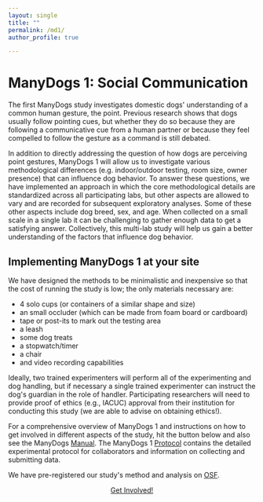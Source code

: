 ```yaml
---
layout: single
title: "" 
permalink: /md1/
author_profile: true

---
```


# ManyDogs 1: Social Communication

The first ManyDogs study investigates domestic dogs' understanding of a common human gesture, the point. Previous research shows that dogs usually follow pointing cues, but whether they do so because they are following a communicative cue from a human partner or because they feel compelled to follow the gesture as a command is still debated. 

In addition to directly addressing the question of how dogs are perceiving point gestures, ManyDogs 1 will allow us to investigate various methodological differences (e.g. indoor/outdoor testing, room size, owner presence) that can influence dog behavior. To answer these questions, we have implemented an approach in which the core methodological details are standardized across all participating labs, but other aspects are allowed to vary and are recorded for subsequent exploratory analyses. Some of these other aspects include dog breed, sex, and age. When collected on a small scale in a single lab it can be challenging to gather enough data to get a satisfying answer. Collectively, this multi-lab study will help us gain a better understanding of the factors that influence dog behavior.  

## Implementing ManyDogs 1 at your site

We have designed the methods to be minimalistic and inexpensive so that the cost of running the study is low; the only materials necessary are:

* 4 solo cups (or containers of a similar shape and size) 
* an small occluder (which can be made from foam board or cardboard) 
* tape or post-its to mark out the testing area 
* a leash 
* some dog treats 
* a stopwatch/timer 
* a chair 
* and video recording capabilities 

Ideally, two trained experimenters will perform all of the experimenting and dog handling, but if necessary a single trained experimenter can instruct the dog's guardian in the role of handler. Participating researchers will need to provide proof of ethics (e.g., IACUC) approval from their institution for conducting this study (we are able to advise on obtaining ethics!). 

For a comprehensive overview of ManyDogs 1 and instructions on how to get involved in different aspects of the study, hit the button below and also see the ManyDogs [Manual](https://docs.google.com/document/d/1iuYElQSssoOMVC3nu7BLrFZovoM0TIEqmGM1bUaYbpo/edit?usp=sharing). The ManyDogs 1 [Protocol](https://docs.google.com/document/d/1IV2h2YXmyYpOw0U3IgxxQZD8zlkc0VHcencWx1fJm4s/edit?usp=sharing) contains the detailed experimental protocol for collaborators and information on collecting and submitting data.  

We have pre-registered our study's method and analysis on [OSF](https://osf.io/9r5xf/).

<p align="center"><a href="/getinvolved" class="btn btn--primary">Get Involved!</a></p>

